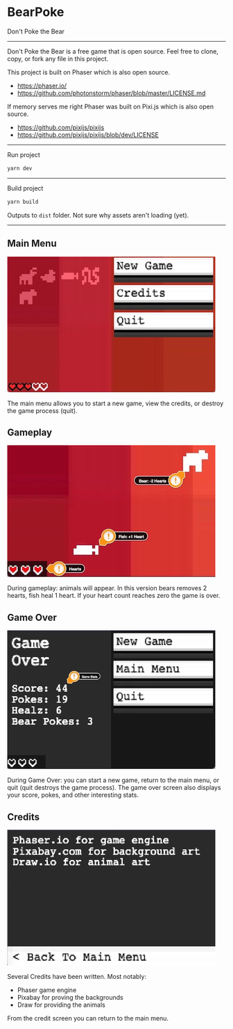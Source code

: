 # BearPoke

Don't Poke the Bear

---

Don't Poke the Bear is a free game that is open source. Feel free to clone, copy, or fork any file in this project. 

This project is built on Phaser which is also open source.

* https://phaser.io/
* https://github.com/photonstorm/phaser/blob/master/LICENSE.md

If memory serves me right Phaser was built on Pixi.js which is also open source.
* https://github.com/pixijs/pixijs
* https://github.com/pixijs/pixijs/blob/dev/LICENSE

---
Run project
```bash
yarn dev
```
---

Build project

```bash
yarn build
```
Outputs to `dist` folder. Not sure why assets aren't loading (yet).

---

## Main Menu

![Don't Poke the Bear Main Menu](./readme-assets/Don%27t%20Poke%20the%20Bear%20Main%20Menu.jpg)

The main menu allows you to start a new game, view the credits, or destroy the game process (quit).

## Gameplay

![Don't Poke the Bear Game Mechanics](./readme-assets/Don%27t%20Poke%20the%20Bear%20Game%20Mechanics.jpg)

During gameplay: animals will appear. 
In this version bears removes 2 hearts, fish heal 1 heart. 
If your heart count reaches zero the game is over.

## Game Over

![Don't Poke the Bear Game Over Screen](./readme-assets/Don%27t%20Poke%20the%20Bear%20Game%20Over%20Screen.jpg)

During Game Over: you can start a new game, return to the main menu, or quit (quit destroys the game process).
The game over screen also displays your score, pokes, and other interesting stats.
## Credits

![Don't Poke the Bear Credits Screen](./readme-assets/Don%27t%20Poke%20the%20Bear%20Credits%20Screen.jpg)

Several Credits have been written. 
Most notably: 
* Phaser game engine
* Pixabay for proving the backgrounds
* Draw for providing the animals

From the credit screen you can return to the main menu.